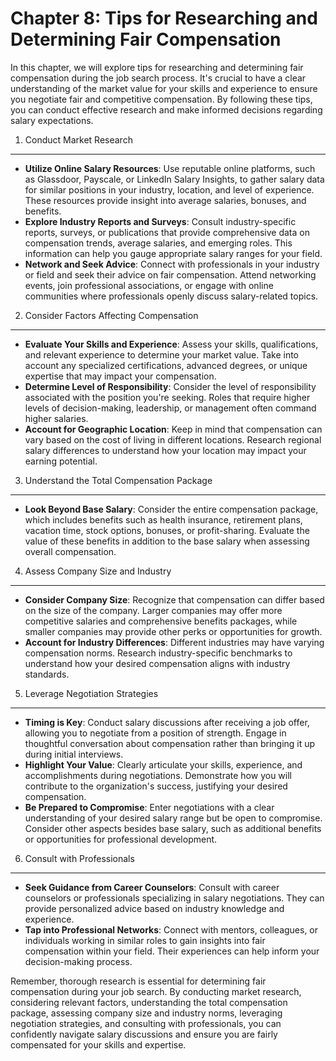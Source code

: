 Chapter 8: Tips for Researching and Determining Fair Compensation
=================================================================

In this chapter, we will explore tips for researching and determining fair compensation during the job search process. It's crucial to have a clear understanding of the market value for your skills and experience to ensure you negotiate fair and competitive compensation. By following these tips, you can conduct effective research and make informed decisions regarding salary expectations.

1. Conduct Market Research
--------------------------

* **Utilize Online Salary Resources**: Use reputable online platforms, such as Glassdoor, Payscale, or LinkedIn Salary Insights, to gather salary data for similar positions in your industry, location, and level of experience. These resources provide insight into average salaries, bonuses, and benefits.
* **Explore Industry Reports and Surveys**: Consult industry-specific reports, surveys, or publications that provide comprehensive data on compensation trends, average salaries, and emerging roles. This information can help you gauge appropriate salary ranges for your field.
* **Network and Seek Advice**: Connect with professionals in your industry or field and seek their advice on fair compensation. Attend networking events, join professional associations, or engage with online communities where professionals openly discuss salary-related topics.

2. Consider Factors Affecting Compensation
------------------------------------------

* **Evaluate Your Skills and Experience**: Assess your skills, qualifications, and relevant experience to determine your market value. Take into account any specialized certifications, advanced degrees, or unique expertise that may impact your compensation.
* **Determine Level of Responsibility**: Consider the level of responsibility associated with the position you're seeking. Roles that require higher levels of decision-making, leadership, or management often command higher salaries.
* **Account for Geographic Location**: Keep in mind that compensation can vary based on the cost of living in different locations. Research regional salary differences to understand how your location may impact your earning potential.

3. Understand the Total Compensation Package
--------------------------------------------

* **Look Beyond Base Salary**: Consider the entire compensation package, which includes benefits such as health insurance, retirement plans, vacation time, stock options, bonuses, or profit-sharing. Evaluate the value of these benefits in addition to the base salary when assessing overall compensation.

4. Assess Company Size and Industry
-----------------------------------

* **Consider Company Size**: Recognize that compensation can differ based on the size of the company. Larger companies may offer more competitive salaries and comprehensive benefits packages, while smaller companies may provide other perks or opportunities for growth.
* **Account for Industry Differences**: Different industries may have varying compensation norms. Research industry-specific benchmarks to understand how your desired compensation aligns with industry standards.

5. Leverage Negotiation Strategies
----------------------------------

* **Timing is Key**: Conduct salary discussions after receiving a job offer, allowing you to negotiate from a position of strength. Engage in thoughtful conversation about compensation rather than bringing it up during initial interviews.
* **Highlight Your Value**: Clearly articulate your skills, experience, and accomplishments during negotiations. Demonstrate how you will contribute to the organization's success, justifying your desired compensation.
* **Be Prepared to Compromise**: Enter negotiations with a clear understanding of your desired salary range but be open to compromise. Consider other aspects besides base salary, such as additional benefits or opportunities for professional development.

6. Consult with Professionals
-----------------------------

* **Seek Guidance from Career Counselors**: Consult with career counselors or professionals specializing in salary negotiations. They can provide personalized advice based on industry knowledge and experience.
* **Tap into Professional Networks**: Connect with mentors, colleagues, or individuals working in similar roles to gain insights into fair compensation within your field. Their experiences can help inform your decision-making process.

Remember, thorough research is essential for determining fair compensation during your job search. By conducting market research, considering relevant factors, understanding the total compensation package, assessing company size and industry norms, leveraging negotiation strategies, and consulting with professionals, you can confidently navigate salary discussions and ensure you are fairly compensated for your skills and expertise.
